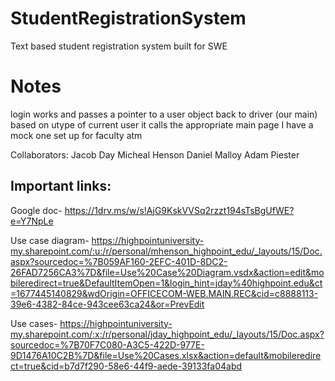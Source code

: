 # StudentRegistrationSystem
Text based student registration system built for SWE 



# Notes
login works and passes a pointer to a user object back to driver (our main)
based on utype of current user it calls the appropriate main page
I have a mock one set up for faculty atm




Collaborators:
Jacob Day
Micheal Henson
Daniel Malloy
Adam Piester

## Important links:
Google doc-
https://1drv.ms/w/s!AjG9KskVVSq2rzzt194sTsBgUfWE?e=Y7NpLe


Use case diagram-
https://highpointuniversity-my.sharepoint.com/:u:/r/personal/mhenson_highpoint_edu/_layouts/15/Doc.aspx?sourcedoc=%7B059AF160-2EFC-401D-8DC2-26FAD7256CA3%7D&file=Use%20Case%20Diagram.vsdx&action=edit&mobileredirect=true&DefaultItemOpen=1&login_hint=jday%40highpoint.edu&ct=1677445140829&wdOrigin=OFFICECOM-WEB.MAIN.REC&cid=c8888113-39e6-4382-84ce-943cee63ca24&or=PrevEdit


Use cases-
https://highpointuniversity-my.sharepoint.com/:x:/r/personal/jday_highpoint_edu/_layouts/15/Doc.aspx?sourcedoc=%7B70F7C080-A3C5-422D-977E-9D1476A10C2B%7D&file=Use%20Cases.xlsx&action=default&mobileredirect=true&cid=b7d7f290-58e6-44f9-aede-39133fa04abd
